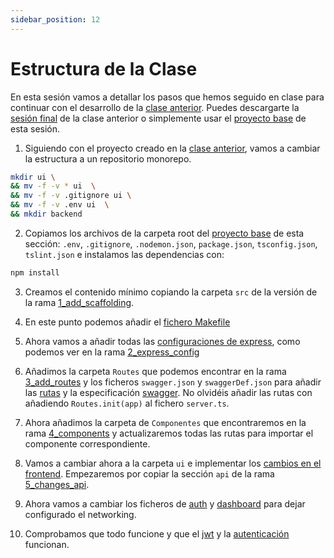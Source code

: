 ```yaml
---
sidebar_position: 12
---
```


# Estructura de la Clase

En esta sesión vamos a detallar los pasos que hemos seguido en clase para continuar con el desarrollo de la [clase anterior](../frontend/setup). Puedes descargarte la [sesión final](https://github.com/lucferbux/Taller-FrontEnd/tree/final_version) de la clase anterior o simplemente usar el [proyecto base](https://github.com/lucferbux/Taller-Backend) de esta sesión.

1. Siguiendo con el proyecto creado en la [clase anterior](../frontend/setup), vamos a cambiar la estructura a un repositorio monorepo.

```bash
mkdir ui \
&& mv -f -v * ui  \
&& mv -f -v .gitignore ui \
&& mv -f -v .env ui  \
&& mkdir backend
```

2. Copiamos los archivos de la carpeta root del [proyecto base](https://github.com/lucferbux/Taller-Backend/tree/main/backend) de esta sección: `.env`, `.gitignore`, `.nodemon.json`, `package.json`, `tsconfig.json`, `tslint.json` e instalamos las dependencias con:

```bash
npm install
```

3. Creamos el contenido mínimo copiando la carpeta `src` de la versión de la rama [1_add_scaffolding](https://github.com/lucferbux/Taller-Backend/tree/1_add_scaffolding).

4. En este punto podemos añadir el [fichero Makefile](./makefile)

5. Ahora vamos a añadir todas las [configuraciones de express](./express-overview), como podemos ver en la rama [2_express_config](https://github.com/lucferbux/Taller-Backend/tree/2_express_config)

6. Añadimos la carpeta `Routes` que podemos encontrar en la rama [3_add_routes](https://github.com/lucferbux/Taller-Backend/tree/3_add_routes) y los ficheros `swagger.json` y `swaggerDef.json` para añadir las [rutas](./routes) y la especificación [swagger](swagger). No olvidéis añadir las rutas con añadiendo `Routes.init(app)` al fichero `server.ts`.

7. Ahora añadimos la carpeta de `Componentes` que encontraremos en la rama [4_components](https://github.com/lucferbux/Taller-Backend/tree/4_components) y actualizaremos todas las rutas para importar el componente correspondiente.

8. Vamos a cambiar ahora a la carpeta `ui` e implementar los [cambios en el frontend](./front-end.md). Empezaremos por copiar la sección `api` de la rama [5_changes_api](https://github.com/lucferbux/Taller-Backend/tree/5_changes_api).

9. Ahora vamos a cambiar los ficheros de [auth](./front-end.md#auth) y [dashboard](./front-end.md#dashboard) para dejar configurado el networking.

10. Comprobamos que todo funcione y que el [jwt](./jwt.md) y la [autenticación](./authentication.md) funcionan.